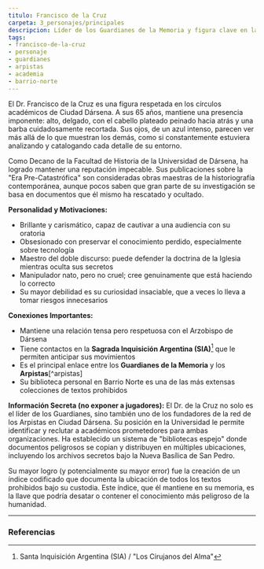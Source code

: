 ```yaml
---
titulo: Francisco de la Cruz
carpeta: 3_personajes/principales
descripcion: Líder de los Guardianes de la Memoria y figura clave en la red de los Arpistas, un académico brillante cuya obsesión por el conocimiento prohibido lo ha llevado a jugar un peligroso juego de doble filo.
tags:
- francisco-de-la-cruz
- personaje
- guardianes
- arpistas
- academia
- barrio-norte
---
```


El Dr. Francisco de la Cruz es una figura respetada en los círculos académicos de Ciudad Dársena. A sus 65 años, mantiene una presencia imponente: alto, delgado, con el cabello plateado peinado hacia atrás y una barba cuidadosamente recortada. Sus ojos, de un azul intenso, parecen ver más allá de lo que muestran los demás, como si constantemente estuviera analizando y catalogando cada detalle de su entorno.

Como Decano de la Facultad de Historia de la Universidad de Dársena, ha logrado mantener una reputación impecable. Sus publicaciones sobre la "Era Pre-Catastrófica" son consideradas obras maestras de la historiografía contemporánea, aunque pocos saben que gran parte de su investigación se basa en documentos que él mismo ha rescatado y ocultado.

**Personalidad y Motivaciones:**
- Brillante y carismático, capaz de cautivar a una audiencia con su oratoria
- Obsesionado con preservar el conocimiento perdido, especialmente sobre tecnología
- Maestro del doble discurso: puede defender la doctrina de la Iglesia mientras oculta sus secretos
- Manipulador nato, pero no cruel; cree genuinamente que está haciendo lo correcto
- Su mayor debilidad es su curiosidad insaciable, que a veces lo lleva a tomar riesgos innecesarios

**Conexiones Importantes:**
- Mantiene una relación tensa pero respetuosa con el Arzobispo de Dársena
- Tiene contactos en la **Sagrada Inquisición Argentina (SIA)**[^sia] que le permiten anticipar sus movimientos
- Es el principal enlace entre los **Guardianes de la Memoria** y los **Arpistas**[^arpistas]
- Su biblioteca personal en Barrio Norte es una de las más extensas colecciones de textos prohibidos

**Información Secreta (no exponer a jugadores):**
El Dr. de la Cruz no solo es el líder de los Guardianes, sino también uno de los fundadores de la red de los Arpistas en Ciudad Dársena. Su posición en la Universidad le permite identificar y reclutar a académicos prometedores para ambas organizaciones. Ha establecido un sistema de "bibliotecas espejo" donde documentos peligrosos se copian y distribuyen en múltiples ubicaciones, incluyendo los archivos secretos bajo la Nueva Basílica de San Pedro.

Su mayor logro (y potencialmente su mayor error) fue la creación de un índice codificado que documenta la ubicación de todos los textos prohibidos bajo su custodia. Este índice, que él mantiene en su memoria, es la llave que podría desatar o contener el conocimiento más peligroso de la humanidad.

---

### Referencias

[^sia]: Santa Inquisición Argentina (SIA) / "Los Cirujanos del Alma"
